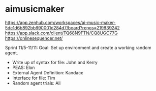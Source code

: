# aimusicmaker
https://app.zenhub.com/workspaces/ai-music-maker-5dc1d6b892bb690001d284d7/board?repos=219839242
https://app.slack.com/client/TQ68N9FTN/CQ8UGC77G
https://onlinesequencer.net/


Sprint 11/5-11/11:
Goal: Set up environment and create a working random agent. 

 - Write up of syntax for file: John and Kerry
 - PEAS: Elon
 - External Agent Definition: Kandace
 - Interface for file: Tim
 - Random agent trials: All
